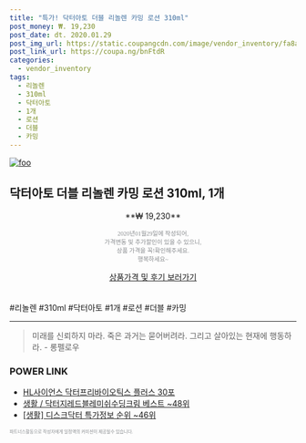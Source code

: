 ```yaml
--- 
title: "특가! 닥터아토 더블 리놀렌 카밍 로션 310ml" 
post_money: ₩. 19,230 
post_date: dt. 2020.01.29 
post_img_url: https://static.coupangcdn.com/image/vendor_inventory/fa8a/2d146d40ead047905ae8bdb722397a4f534c1464721d3d8c248f7f4b1463.jpg 
post_link_url: https://coupa.ng/bnFtdR 
categories: 
  - vendor_inventory 
tags: 
  - 리놀렌 
  - 310ml 
  - 닥터아토 
  - 1개 
  - 로션 
  - 더블 
  - 카밍 
--- 
```

[![foo](https://static.coupangcdn.com/image/vendor_inventory/fa8a/2d146d40ead047905ae8bdb722397a4f534c1464721d3d8c248f7f4b1463.jpg)](https://coupa.ng/bnFtdR) 

## 닥터아토 더블 리놀렌 카밍 로션 310ml, 1개 
<p style="text-align: center;">**₩ 19,230**</p> 
<p style="text-align: center;"><span style="color: #898c8f; font-family: Georgia,Times,serif; font-size: 0.75em;">2020년01월29일에 작성되어, <br>가격변동 및 추가할인이 있을 수 있으니,<br> 상품 가격을 꼭!확인해주세요.<br>행복하세요~</span> 
</p>	 
<div markdown="0" style="text-align: center;"><a href="https://coupa.ng/bnFtdR" class="btn btn--success">상품가격 및 후기 보러가기</a></div> 
<br><br> 
  #리놀렌 #310ml #닥터아토 #1개 #로션 #더블 #카밍 
<hr> 

> 미래를 신뢰하지 마라. 죽은 과거는 묻어버려라. 그리고 살아있는 현재에 행동하라. - 롱펠로우 


### POWER LINK

* <a href="https://blog.naver.com/santokki14/221787299446" target="_blank">HL사이언스 닥터프리바이오틱스 플러스 30포</a>
* <a href="https://blog.naver.com/santokki14/221783646995" target="_blank">생활 / 닥터지레드블레미쉬수딩크림 베스트 ~48위</a>
* <a href="https://blog.naver.com/sakai111/221781648893" target="_blank"> [생활] 디스크닥터 특가정보 순위 ~46위</a>

<span style="color: #898c8f; font-family: Georgia,Times,serif; font-size: 0.55em;">파트너스활동으로 작성자에게 일정액의 커미션이 제공될수 있습니다.</span> 

